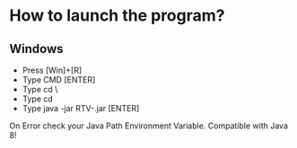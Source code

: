 # How to launch the program?
 ## Windows
 - Press [Win]+[R]
 - Type CMD [ENTER]
 - Type cd \
 - Type cd <YOUR DOWNLOAD FOLDER>
 - Type java -jar RTV-<VERSION>.jar [ENTER]

On Error check your Java Path Environment Variable. Compatible with Java 8!
